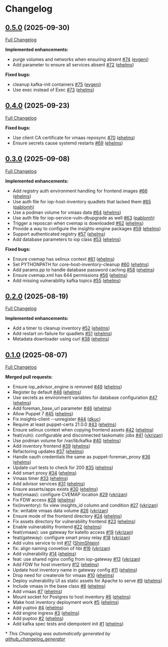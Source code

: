 # Changelog

## [0.5.0](https://github.com/theforeman/puppet-iop/tree/0.5.0) (2025-09-30)

[Full Changelog](https://github.com/theforeman/puppet-iop/compare/0.4.0...0.5.0)

**Implemented enhancements:**

- purge volumes and networks when ensuring absent [\#74](https://github.com/theforeman/puppet-iop/pull/74) ([evgeni](https://github.com/evgeni))
- Add parameter to ensure all services absent [\#72](https://github.com/theforeman/puppet-iop/pull/72) ([ehelms](https://github.com/ehelms))

**Fixed bugs:**

- cleanup kafka-init containers [\#75](https://github.com/theforeman/puppet-iop/pull/75) ([evgeni](https://github.com/evgeni))
- Use exec instead of Exec [\#73](https://github.com/theforeman/puppet-iop/pull/73) ([ehelms](https://github.com/ehelms))

## [0.4.0](https://github.com/theforeman/puppet-iop/tree/0.4.0) (2025-09-23)

[Full Changelog](https://github.com/theforeman/puppet-iop/compare/0.3.0...0.4.0)

**Fixed bugs:**

- Use client CA certificate for vmaas reposync [\#70](https://github.com/theforeman/puppet-iop/pull/70) ([ehelms](https://github.com/ehelms))
- Ensure secrets cause systemd restarts [\#69](https://github.com/theforeman/puppet-iop/pull/69) ([ehelms](https://github.com/ehelms))

## [0.3.0](https://github.com/theforeman/puppet-iop/tree/0.3.0) (2025-09-08)

[Full Changelog](https://github.com/theforeman/puppet-iop/compare/0.2.0...0.3.0)

**Implemented enhancements:**

- Add registry auth environment handling for frontend images [\#66](https://github.com/theforeman/puppet-iop/pull/66) ([ehelms](https://github.com/ehelms))
- Use auth file for iop-host-inventory quadlets that lacked them [\#65](https://github.com/theforeman/puppet-iop/pull/65) ([pablomh](https://github.com/pablomh))
- Use a podman volume for vmaas data [\#64](https://github.com/theforeman/puppet-iop/pull/64) ([ehelms](https://github.com/ehelms))
- Use auth file for iop-service-vuln-dbupgrade as well [\#63](https://github.com/theforeman/puppet-iop/pull/63) ([pablomh](https://github.com/pablomh))
- Trigger a reposcan when cvemap is downloaded [\#62](https://github.com/theforeman/puppet-iop/pull/62) ([ehelms](https://github.com/ehelms))
- Provide a way to configure the insights-engine packages [\#59](https://github.com/theforeman/puppet-iop/pull/59) ([ehelms](https://github.com/ehelms))
- Support authenticated registry [\#57](https://github.com/theforeman/puppet-iop/pull/57) ([ehelms](https://github.com/ehelms))
- Add database parameters to iop class [\#53](https://github.com/theforeman/puppet-iop/pull/53) ([ehelms](https://github.com/ehelms))

**Fixed bugs:**

- Ensure cvemap has selinux context [\#61](https://github.com/theforeman/puppet-iop/pull/61) ([ehelms](https://github.com/ehelms))
- Set PYTHONPATH for core-host-inventory-cleanup [\#60](https://github.com/theforeman/puppet-iop/pull/60) ([ehelms](https://github.com/ehelms))
- Add params.pp to handle database password caching [\#58](https://github.com/theforeman/puppet-iop/pull/58) ([ehelms](https://github.com/ehelms))
- Ensure cvemap.xml has 644 permissions [\#56](https://github.com/theforeman/puppet-iop/pull/56) ([ehelms](https://github.com/ehelms))
- Add missing vulnerability kafka topics [\#55](https://github.com/theforeman/puppet-iop/pull/55) ([ehelms](https://github.com/ehelms))

## [0.2.0](https://github.com/theforeman/puppet-iop/tree/0.2.0) (2025-08-19)

[Full Changelog](https://github.com/theforeman/puppet-iop/compare/0.1.0...0.2.0)

**Implemented enhancements:**

- Add a timer to cleanup inventory [\#52](https://github.com/theforeman/puppet-iop/pull/52) ([ehelms](https://github.com/ehelms))
- Add restart on-failure for quadlets [\#51](https://github.com/theforeman/puppet-iop/pull/51) ([ehelms](https://github.com/ehelms))
- Metadata downloader using curl [\#38](https://github.com/theforeman/puppet-iop/pull/38) ([ehelms](https://github.com/ehelms))

## [0.1.0](https://github.com/theforeman/puppet-iop/tree/0.1.0) (2025-08-07)

[Full Changelog](https://github.com/theforeman/puppet-iop/compare/920f3ee834c5e10486e08d938648158c72e35fc3...0.1.0)

**Merged pull requests:**

- Ensure iop\_advisor\_engine is removed [\#49](https://github.com/theforeman/puppet-iop/pull/49) ([ehelms](https://github.com/ehelms))
- Register by default [\#48](https://github.com/theforeman/puppet-iop/pull/48) ([ehelms](https://github.com/ehelms))
- Use secrets as environment variables for database configuration [\#47](https://github.com/theforeman/puppet-iop/pull/47) ([ehelms](https://github.com/ehelms))
- Add foreman\_base\_url parameter [\#46](https://github.com/theforeman/puppet-iop/pull/46) ([ehelms](https://github.com/ehelms))
- Allow Puppet 7 [\#45](https://github.com/theforeman/puppet-iop/pull/45) ([ehelms](https://github.com/ehelms))
- Fix insights-client --unregister [\#44](https://github.com/theforeman/puppet-iop/pull/44) ([dkuc](https://github.com/dkuc))
- Require at least puppet-certs 21.0.0 [\#43](https://github.com/theforeman/puppet-iop/pull/43) ([ehelms](https://github.com/ehelms))
- Ensure selinux context when copying frontend assets [\#42](https://github.com/theforeman/puppet-iop/pull/42) ([ehelms](https://github.com/ehelms))
- feat\(vuln\): configurable and disconnected taskomatic jobs [\#41](https://github.com/theforeman/puppet-iop/pull/41) ([vkrizan](https://github.com/vkrizan))
- Use podman volume for /var/lib/kafka [\#40](https://github.com/theforeman/puppet-iop/pull/40) ([ehelms](https://github.com/ehelms))
- Add inventory frontend [\#39](https://github.com/theforeman/puppet-iop/pull/39) ([ehelms](https://github.com/ehelms))
- Refactoring updates [\#37](https://github.com/theforeman/puppet-iop/pull/37) ([ehelms](https://github.com/ehelms))
- Handle oauth credentials the same as puppet-foreman\_proxy [\#36](https://github.com/theforeman/puppet-iop/pull/36) ([ehelms](https://github.com/ehelms))
- Update curl tests to check for 200 [\#35](https://github.com/theforeman/puppet-iop/pull/35) ([ehelms](https://github.com/ehelms))
- Add smart proxy [\#34](https://github.com/theforeman/puppet-iop/pull/34) ([ehelms](https://github.com/ehelms))
- Vmaas timer [\#33](https://github.com/theforeman/puppet-iop/pull/33) ([ehelms](https://github.com/ehelms))
- Add advisor services [\#31](https://github.com/theforeman/puppet-iop/pull/31) ([ehelms](https://github.com/ehelms))
- Ensure asserts/apps exists [\#30](https://github.com/theforeman/puppet-iop/pull/30) ([ehelms](https://github.com/ehelms))
- feat\(vmaas\): configure CVEMAP location [\#29](https://github.com/theforeman/puppet-iop/pull/29) ([vkrizan](https://github.com/vkrizan))
- Fix FDW access [\#28](https://github.com/theforeman/puppet-iop/pull/28) ([ehelms](https://github.com/ehelms))
- fix\(inventory\): fix view insights\_id column and condition [\#27](https://github.com/theforeman/puppet-iop/pull/27) ([vkrizan](https://github.com/vkrizan))
- fix: writable vmaas data volume [\#26](https://github.com/theforeman/puppet-iop/pull/26) ([vkrizan](https://github.com/vkrizan))
- Ensure mode of the frontend directory [\#24](https://github.com/theforeman/puppet-iop/pull/24) ([ehelms](https://github.com/ehelms))
- Fix assets directory for vulnerability frontend [\#23](https://github.com/theforeman/puppet-iop/pull/23) ([ehelms](https://github.com/ehelms))
- Enable vulnerability frontend [\#22](https://github.com/theforeman/puppet-iop/pull/22) ([ehelms](https://github.com/ehelms))
- feat\(vmaas\): use gateway for katello access [\#19](https://github.com/theforeman/puppet-iop/pull/19) ([vkrizan](https://github.com/vkrizan))
- feat\(gateway\): configure smart proxy relay [\#18](https://github.com/theforeman/puppet-iop/pull/18) ([vkrizan](https://github.com/vkrizan))
- Add vulns service to init [\#17](https://github.com/theforeman/puppet-iop/pull/17) ([ShimShtein](https://github.com/ShimShtein))
- fix: align naming convetion of hbi [\#16](https://github.com/theforeman/puppet-iop/pull/16) ([vkrizan](https://github.com/vkrizan))
- Add vulnerability [\#14](https://github.com/theforeman/puppet-iop/pull/14) ([ehelms](https://github.com/ehelms))
- feat: use shared nginx config from iop-gateway [\#13](https://github.com/theforeman/puppet-iop/pull/13) ([vkrizan](https://github.com/vkrizan))
- Add FDW for host inventory [\#12](https://github.com/theforeman/puppet-iop/pull/12) ([ehelms](https://github.com/ehelms))
- Update host inventory name in gateway config [\#11](https://github.com/theforeman/puppet-iop/pull/11) ([ehelms](https://github.com/ehelms))
- Drop need for createrole for vmaas [\#10](https://github.com/theforeman/puppet-iop/pull/10) ([ehelms](https://github.com/ehelms))
- Deploy vulnerability UI as static assets for Apache to serve [\#9](https://github.com/theforeman/puppet-iop/pull/9) ([ehelms](https://github.com/ehelms))
- Include vmaas in the base class [\#8](https://github.com/theforeman/puppet-iop/pull/8) ([ehelms](https://github.com/ehelms))
- Add vmaas [\#7](https://github.com/theforeman/puppet-iop/pull/7) ([ehelms](https://github.com/ehelms))
- Mount socket for Postgres to host inventory [\#6](https://github.com/theforeman/puppet-iop/pull/6) ([ehelms](https://github.com/ehelms))
- Make host inventory deployment work [\#5](https://github.com/theforeman/puppet-iop/pull/5) ([ehelms](https://github.com/ehelms))
- Add yuptoo [\#4](https://github.com/theforeman/puppet-iop/pull/4) ([ehelms](https://github.com/ehelms))
- Add engine ingress [\#3](https://github.com/theforeman/puppet-iop/pull/3) ([ehelms](https://github.com/ehelms))
- Add puptoo [\#2](https://github.com/theforeman/puppet-iop/pull/2) ([ehelms](https://github.com/ehelms))
- Add kafka spec tests and idempotent init [\#1](https://github.com/theforeman/puppet-iop/pull/1) ([ehelms](https://github.com/ehelms))



\* *This Changelog was automatically generated by [github_changelog_generator](https://github.com/github-changelog-generator/github-changelog-generator)*
